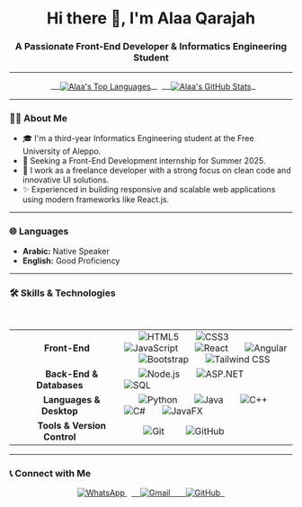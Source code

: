 <!--## Hi there 👋


**AlaaQrajah/AlaaQrajah** is a ✨ _special_ ✨ repository because its `README.md` (this file) appears on your GitHub profile.

Here are some ideas to get you started:

- 🔭 I’m currently working on ...
- 🌱 I’m currently learning ...
- 👯 I’m looking to collaborate on ...
- 🤔 I’m looking for help with ...
- 💬 Ask me about ...
- 📫 How to reach me: ...
- 😄 Pronouns: ...
- ⚡ Fun fact: ...

<h1 align="center">مرحباً 👋، أنا علاء قراجه (Alaa Qarajah)</h1>
<h3 align="center">Front-End Developer | Informatics Engineering Student</h3>

----->
<h1 align="center">Hi there 👋, I'm Alaa Qarajah</h1>
<h3 align="center">A Passionate Front-End Developer & Informatics Engineering Student</h3>

---

<p align="center">
  <a href="https://github.com/anuraghazra/github-readme-stats">
    <img align="center" src="https://github-readme-stats.vercel.app/api/top-langs?username=AlaaQrajah&show_icons=true&locale=en&layout=compact&theme=dark" alt="Alaa's Top Languages" />
  </a>
  <a href="https://github.com/anuraghazra/github-readme-stats">
    <img align="center" src="https://github-readme-stats.vercel.app/api?username=AlaaQrajah&show_icons=true&locale=en&theme=dark" alt="Alaa's GitHub Stats" />
  </a>
</p>

---

### 👨‍💻 **About Me**

- 🎓 I'm a third-year Informatics Engineering student at the Free University of Aleppo.
- 🎯 Seeking a Front-End Development internship for Summer 2025.
- 🚀 I work as a freelance developer with a strong focus on clean code and innovative UI solutions.
- ✨ Experienced in building responsive and scalable web applications using modern frameworks like React.js.

---

### 🌐 **Languages**

- **Arabic:** Native Speaker
- **English:** Good Proficiency

---

### 🛠️ **Skills & Technologies**

<table>
  <tr>
    <td align="center" width="180">
      <strong>Front-End</strong>
    </td>
    <td>
      <img src="https://img.shields.io/badge/HTML5-E34F26?style=for-the-badge&logo=html5&logoColor=white" alt="HTML5">
      <img src="https://img.shields.io/badge/CSS3-1572B6?style=for-the-badge&logo=css3&logoColor=white" alt="CSS3">
      <img src="https://img.shields.io/badge/JavaScript-F7DF1E?style=for-the-badge&logo=javascript&logoColor=black" alt="JavaScript">
      <img src="https://img.shields.io/badge/React-20232A?style=for-the-badge&logo=react&logoColor=61DAFB" alt="React">
      <img src="https://img.shields.io/badge/Angular-DD0031?style=for-the-badge&logo=angular&logoColor=white" alt="Angular">
      <img src="https://img.shields.io/badge/Bootstrap-563D7C?style=for-the-badge&logo=bootstrap&logoColor=white" alt="Bootstrap">
      <img src="https://img.shields.io/badge/Tailwind_CSS-38B2AC?style=for-the-badge&logo=tailwind-css&logoColor=white" alt="Tailwind CSS">
    </td>
  </tr>
  <tr>
    <td align="center" width="180">
      <strong>Back-End & Databases</strong>
    </td>
    <td>
      <img src="https://img.shields.io/badge/Node.js-339933?style=for-the-badge&logo=nodedotjs&logoColor=white" alt="Node.js">
      <img src="https://img.shields.io/badge/ASP.NET-5C2D91?style=for-the-badge&logo=dotnet&logoColor=white" alt="ASP.NET">
       <img src="https://img.shields.io/badge/SQL-025E8C?style=for-the-badge&logo=microsoft-sql-server&logoColor=white" alt="SQL">
    </td>
  </tr>
  <tr>
    <td align="center" width="180">
      <strong>Languages & Desktop</strong>
    </td>
    <td>
      <img src="https://img.shields.io/badge/Python-FFD43B?style=for-the-badge&logo=python&logoColor=blue" alt="Python">
      <img src="https://img.shields.io/badge/Java-ED8B00?style=for-the-badge&logo=openjdk&logoColor=white" alt="Java">
      <img src="https://img.shields.io/badge/C%2B%2B-00599C?style=for-the-badge&logo=cplusplus&logoColor=white" alt="C++">
      <img src="https://img.shields.io/badge/C%23-239120?style=for-the-badge&logo=c-sharp&logoColor=white" alt="C#">
      <img src="https://img.shields.io/badge/JavaFX-4A81C4?style=for-the-badge&logo=java&logoColor=white" alt="JavaFX">
    </td>
  </tr>
    <tr>
    <td align="center" width="180">
      <strong>Tools & Version Control</strong>
    </td>
    <td>
        <img src="https://img.shields.io/badge/Git-F05032?style=for-the-badge&logo=git&logoColor=white" alt="Git">
        <img src="https://img.shields.io/badge/GitHub-181717?style=for-the-badge&logo=github&logoColor=white" alt="GitHub">
    </td>
  </tr>
</table>

---

### 📞 **Connect with Me**

<p align="center">
  <a href="https://wa.me/31616671557" target="_blank">
    <img src="https://img.shields.io/badge/WhatsApp-25D366?style=for-the-badge&logo=whatsapp&logoColor=white" alt="WhatsApp">
  </a>
  <a href="mailto:alaaqaraja2004@gmail.com">
    <img src="https://img.shields.io/badge/Gmail-D14836?style=for-the-badge&logo=gmail&logoColor=white" alt="Gmail">
  </a>
  <a href="https://github.com/AlaaQrajah">
    <img src="https://img.shields.io/badge/GitHub-181717?style=for-the-badge&logo=github&logoColor=white" alt="GitHub">
  </a>
</p>
